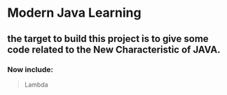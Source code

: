 # Modern Java Learning

## the target to build this project is to give some code related to the New Characteristic of JAVA.

### Now include:
> Lambda 